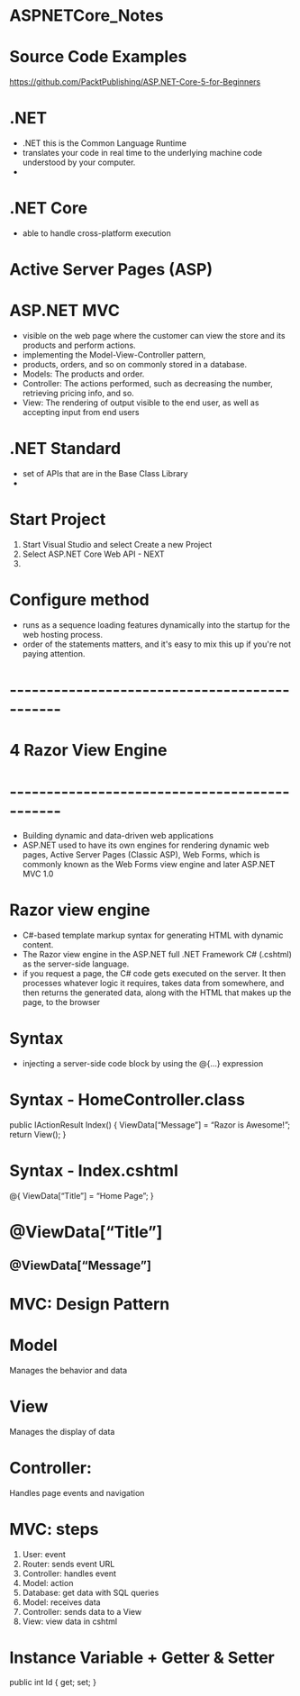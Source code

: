 # ASPNETCore_Notes

# Source Code Examples
https://github.com/PacktPublishing/ASP.NET-Core-5-for-Beginners

# .NET
- .NET this is the Common Language Runtime
-  translates your code in real time to the underlying machine code understood by your computer.
- 

# .NET Core
- able to handle cross-platform execution

#  Active Server Pages (ASP)


# ASP.NET MVC 
- visible on the web page where the customer can view the store and its products and perform actions.
-  implementing the Model-View-Controller pattern,
-  products, orders, and so on commonly stored in a database.
- Models:       The products and order.
- Controller:   The actions performed, such as decreasing the number, retrieving pricing info, and so.
- View:         The rendering of output visible to the end user, as well as accepting input from end users

# .NET Standard
- set of APIs that are in the Base Class Library
- 

# Start Project
1. Start Visual Studio and select Create a new Project
2. Select ASP.NET Core Web API - NEXT
3. 


# Configure method 
- runs as a sequence loading features dynamically into the startup for the web hosting process.
-  order of the statements matters, and it's easy to mix this up if you're not paying attention.

# ---------------------------------------------
# 4 Razor View Engine
# ---------------------------------------------

- Building dynamic and data-driven web applications 
- ASP.NET used to have its own engines for rendering dynamic web pages, Active Server Pages (Classic ASP),  Web Forms, which is commonly known as the Web Forms view engine and later ASP.NET MVC 1.0

# Razor view engine
- C#-based template markup syntax for generating HTML with dynamic content.  
- The Razor view engine in the ASP.NET full .NET Framework C# (.cshtml) as the server-side language.
-  if you request a page, the C# code gets executed on the
server. It then processes whatever logic it requires, takes data from somewhere, and then
returns the generated data, along with the HTML that makes up the page, to the browser

# Syntax
-  injecting a server-side code block by using the  @{...} expression

# Syntax - HomeController.class
public IActionResult Index()
{
ViewData[“Message”] = “Razor is Awesome!”;
return View();
}

# Syntax - Index.cshtml
@{
ViewData[“Title”] = “Home Page”;
}

<h1>@ViewData[“Title”]</h1>
<h2>@ViewData[“Message”]</h2>


# MVC: Design Pattern
# Model
Manages the behavior and data
# View
Manages the display of data
# Controller:
Handles page events and navigation

# MVC: steps
1. User:        event
2. Router:      sends event URL
3. Controller:  handles event
4. Model:       action
5. Database:    get data with SQL queries
6. Model:       receives data
7. Controller:  sends data to a View
8. View:        view data in cshtml

# Instance Variable + Getter & Setter
public int Id { get; set; }

